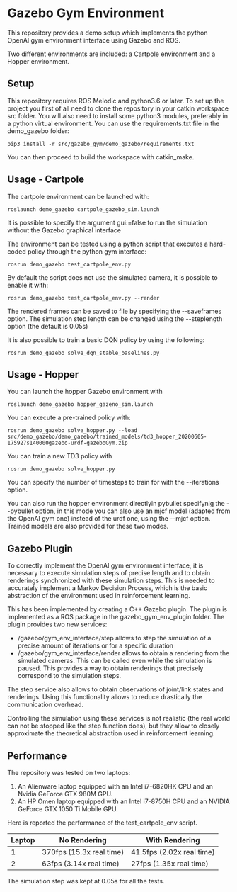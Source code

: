 # Gazebo Gym Environment

This repository provides a demo setup which implements the python OpenAI gym environment
interface using Gazebo and ROS.

Two different environments are included: a Cartpole environment and a Hopper environment.

## Setup
This repository requires ROS Melodic and python3.6 or later.
To set up the project you first of all need to clone the repository in your catkin
workspace src folder.
You will also need to install some python3 modules, preferably in a python virtual
environment. You can use the requirements.txt file in the demo_gazebo folder:

```
pip3 install -r src/gazebo_gym/demo_gazebo/requirements.txt
```

You can then proceed to build the workspace with catkin_make.

## Usage - Cartpole

The cartpole environment can be launched with:

```
roslaunch demo_gazebo cartpole_gazebo_sim.launch
```

It is possible to specify the argument gui:=false to run the simulation without the
Gazebo graphical interface


The environment can be tested using a python script that executes a hard-coded policy
through the python gym interface:

```
rosrun demo_gazebo test_cartpole_env.py
```

By default the script does not use the simulated camera, it is possible to enable
it with:

```
rosrun demo_gazebo test_cartpole_env.py --render
```

The rendered frames can be saved to file by specifying the --saveframes option.
The simulation step length can be changed using the --steplength option (the default is 0.05s)



It is also possible to train a basic DQN policy by using the following:

```
rosrun demo_gazebo solve_dqn_stable_baselines.py
```

## Usage - Hopper

You can launch the hopper Gazebo environment with
```
roslaunch demo_gazebo hopper_gazeno_sim.launch
```

You can execute a pre-trained policy with:

```
rosrun demo_gazebo solve_hopper.py --load src/demo_gazebo/demo_gazebo/trained_models/td3_hopper_20200605-175927s140000gazebo-urdf-gazeboGym.zip
```

You can train a new TD3 policy with

```
rosrun demo_gazebo solve_hopper.py
```

You can specify the number of timesteps to train for with the --iterations option.

You can also run the hopper environment directlyin pybullet specifynig the --pybullet option, in this mode you can also use an mjcf model (adapted from the OpenAI gym one) instead of the urdf one, using the --mjcf option. Trained models are also provided for these two modes.


## Gazebo Plugin
To correctly implement the OpenAI gym environment interface, it is necessary to execute
simulation steps of precise length and to obtain renderings synchronized with these
simulation steps. This is needed to accurately implement a Markov Decision Process, which
is the basic abstraction of the environment used in reinforcement learning.


This has been implemented by creating a C++ Gazebo plugin. The plugin is implemented as
a ROS package in the gazebo_gym_env_plugin folder.
The plugin provides two new services:

- /gazebo/gym_env_interface/step allows to step the simulation of a precise amount
 of iterations or for a specific duration
- /gazebo/gym_env_interface/render allows to obtain a rendering from the simulated
 cameras. This can be called even while the simulation is paused.
 This provides a way to obtain renderings that precisely correspond to the simulation steps.

The step service also allows to obtain observations of joint/link states and renderings. Using this functionality allows to reduce drastically the communication overhead.

Controlling the simulation using these services is not realistic (the real world
can not be stopped like the step function does), but they allow to closely approximate
the theoretical abstraction used in reinforcement learning.


## Performance
The repository was tested on two laptops:

1. An Alienware laptop equipped with an Intel i7-6820HK CPU and an Nvidia GeForce GTX 980M GPU.
2. An HP Omen laptop equipped with an Intel i7-8750H CPU and an NVIDIA GeForce GTX 1050 Ti Mobile GPU.

Here is reported the performance of the test_cartpole_env script.

| Laptop |       No Rendering        | With Rendering            |
|--------|---------------------------|---------------------------|
|   1    |  370fps (15.3x real time) | 41.5fps (2.02x real time) |
|   2    |  63fps (3.14x real time)  | 27fps (1.35x real time)   |

The simulation step was kept at 0.05s for all the tests.
